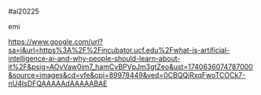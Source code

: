 #ai20225

emi

https://www.google.com/url?sa=i&url=https%3A%2F%2Fincubator.ucf.edu%2Fwhat-is-artificial-intelligence-ai-and-why-people-should-learn-about-it%2F&psig=AOvVaw0im7_hamCyBPVpJm3gtZeo&ust=1740636074787000&source=images&cd=vfe&opi=89978449&ved=0CBQQjRxqFwoTCOCk7-nU4IsDFQAAAAAdAAAAABAE
